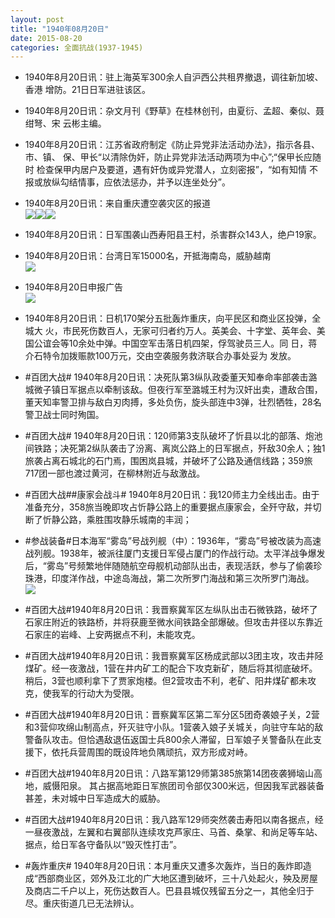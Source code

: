 ```yaml
---
layout: post
title: "1940年08月20日"
date: 2015-08-20
categories: 全面抗战(1937-1945)
---
```


<meta name="referrer" content="no-referrer" />

- 1940年8月20日讯：驻上海英军300余人自沪西公共租界撤退，调往新加坡、香港 增防。21日日军进驻该区。 

- 1940年8月20日讯：杂文月刊《野草》在桂林创刊，由夏衍、孟超、秦似、聂绀弩、宋 云彬主编。 

- 1940年8月20日讯：江苏省政府制定《防止异党非法活动办法》，指示各县、市、镇、 保、甲长“以清除伪奸，防止异党非法活动两项为中心”;“保甲长应随时 检查保甲内居户及要道，遇有奸伪或异党潜人，立刻密报”，“如有知情 不报或放纵勾结情事，应依法惩办，并予以连坐处分”。 

- 1940年8月20日讯：来自重庆遭空袭灾区的报道 <br/><img src="https://ww2.sinaimg.cn/large/aca367d8jw1ev9cqysj1tj20hf0e5q51.jpg" /><img src="https://ww3.sinaimg.cn/large/aca367d8jw1ev9cqzhu09j20hv074t9p.jpg" /><img src="https://ww3.sinaimg.cn/large/aca367d8jw1ev9cr038u2j20ls0e376w.jpg" />

- 1940年8月20日讯：日军围袭山西寿阳县王村，杀害群众143人，绝户19家。 

- 1940年8月20日讯：台湾日军15000名，开抵海南岛，威胁越南 <br/><img src="https://ww3.sinaimg.cn/large/aca367d8jw1ev9b0ji8blj20dw0c8adc.jpg" />

- 1940年8月20日申报广告 <br/><img src="https://ww1.sinaimg.cn/large/aca367d8jw1ev99a3yxzlj20km0h7tc0.jpg" />

- 1940年8月20日讯：日机170架分五批轰炸重庆，向平民区和商业区投弹，全城大 火，市民死伤数百人，无家可归者约万人。英美会、十字堂、英年会、美 国公谊会等10余处中弹。中国空军击落日机四架，俘驾驶员三人。同 日，蒋介石特令加拨赈款100万元，交由空袭服务救济联合办事处妥为 发放。 

- #百团大战# 1940年8月20日讯：决死队第3纵队政委董天知奉命率部袭击潞城微子镇日军据点以牵制该敌。但夜行军至潞城王村为汉奸出卖，遭敌合围，董天知率警卫排与敌白刃肉搏，多处负伤，旋头部连中3弹，壮烈牺牲，28名警卫战士同时殉国。 

- #百团大战# 1940年8月20日讯：120师第3支队破坏了忻县以北的部落、炮池间铁路；决死第2纵队袭击了汾离、离岚公路上的日军据点，歼敌30余人；独1旅袭占离石城北的石门焉，围困岚县城，并破坏了公路及通信线路；359旅717团一部也渡过黄河，在柳林附近与敌激战。 

- #百团大战##康家会战斗# 1940年8月20日讯：我120师主力全线出击。由于准备充分，358旅当晚即攻占忻静公路上的重要据点康家会，全歼守敌，并切断了忻静公路，乘胜围攻静乐城南的丰润； 

- #参战装备#日本海军“雾岛”号战列舰（中）：1936年，“雾岛”号被改装为高速战列舰。1938年，被派往厦门支援日军侵占厦门的作战行动。太平洋战争爆发后，“雾岛”号频繁地伴随随航空母舰机动部队出击，表现活跃，参与了偷袭珍珠港，印度洋作战，中途岛海战，第二次所罗门海战和第三次所罗门海战。 <br/><img src="https://ww1.sinaimg.cn/large/aca367d8jw1ev8ujigvo8j20rf0rddod.jpg" />

- #百团大战#1940年8月20日讯：我晋察冀军区左纵队出击石微铁路，破坏了石家庄附近的铁路桥，并将获鹿至微水间铁路全部爆破。但攻击井径以东靠近石家庄的岩峰、上安两据点不利，未能攻克。 

- #百团大战#1940年8月20日讯：我晋察冀军区杨成武部以3团主攻，攻击井陉煤矿。经一夜激战，1营在井内矿工的配合下攻克新矿，随后将其彻底破坏。稍后，3营也顺利拿下了贾家炮楼。但2营攻击不利，老矿、阳井煤矿都未攻克，使我军的行动大为受限。 

- #百团大战#1940年8月20日讯：晋察冀军区第二军分区5团奇袭娘子关，2营和3营仰攻绵山制高点，歼灭驻守小队。1营袭入娘子关城关，向驻守车站的敌警备队攻击。但恰遇敌退伍返国士兵800余人滞留，日军娘子关警备队在此支援下，依托兵营周围的既设阵地负隅顽抗，双方形成对峙。 

- #百团大战#1940年8月20日讯：八路军第129师第385旅第14团夜袭狮垴山高地，威慑阳泉。 其占据高地距日军旅团司令部仅300米远，但因我军武器装备甚差，未对城中日军造成大的威胁。 

- #百团大战#1940年8月20日讯：我八路军129师突然袭击寿阳以南各据点，经一昼夜激战，左翼和右翼部队连续攻克芦家庄、马首、桑掌、和尚足等车站、据点，给日军各守备队以“毁灭性打击”。 

- #轰炸重庆# 1940年8月20日讯：本月重庆又遭多次轰炸，当日的轰炸即造成“西部商业区，郊外及江北的广大地区遭到破坏，三十八处起火，殃及房屋及商店二千户以上，死伤达数百人。巴县县城仅残留五分之一，其他全归于尽。重庆街道几已无法辨认。 

